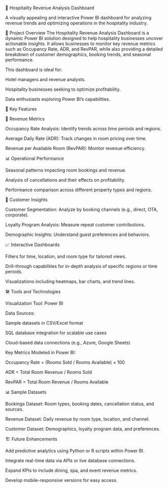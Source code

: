 🏨 Hospitality Revenue Analysis Dashboard

A visually appealing and interactive Power BI dashboard for analyzing revenue trends and optimizing operations in the hospitality industry.

📝 Project Overview
The Hospitality Revenue Analysis Dashboard is a dynamic Power BI solution designed to help hospitality businesses uncover actionable insights. It allows businesses to monitor key revenue metrics such as Occupancy Rate, ADR, and RevPAR, while also providing a detailed breakdown of customer demographics, booking trends, and seasonal performance.

This dashboard is ideal for:

Hotel managers and revenue analysts.

Hospitality businesses seeking to optimize profitability.

Data enthusiasts exploring Power BI’s capabilities.

🌟 Key Features

🏨 Revenue Metrics

Occupancy Rate Analysis: Identify trends across time periods and regions.

Average Daily Rate (ADR): Track changes in room pricing over time.

Revenue per Available Room (RevPAR): Monitor revenue efficiency.

📊 Operational Performance

Seasonal patterns impacting room bookings and revenue.

Analysis of cancellations and their effects on profitability.

Performance comparison across different property types and regions.

👥 Customer Insights

Customer Segmentation: Analyze by booking channels (e.g., direct, OTA, corporate).

Loyalty Program Analysis: Measure repeat customer contributions.

Demographic Insights: Understand guest preferences and behaviors.

📈 Interactive Dashboards

Filters for time, location, and room type for tailored views.

Drill-through capabilities for in-depth analysis of specific regions or time periods.

Visualizations including heatmaps, bar charts, and trend lines.

🛠️ Tools and Technologies

Visualization Tool: Power BI

Data Sources:

Sample datasets in CSV/Excel format

SQL database integration for scalable use cases

Cloud-based data connections (e.g., Azure, Google Sheets)

Key Metrics Modeled in Power BI:

Occupancy Rate = (Rooms Sold / Rooms Available) × 100

ADR = Total Room Revenue / Rooms Sold

RevPAR = Total Room Revenue / Rooms Available

📊 Sample Datasets

Bookings Dataset: Room types, booking dates, cancellation status, and sources.

Revenue Dataset: Daily revenue by room type, location, and channel.

Customer Dataset: Demographics, loyalty program data, and preferences.

🏗️ Future Enhancements

Add predictive analytics using Python or R scripts within Power BI.

Integrate real-time data via APIs or live database connections.

Expand KPIs to include dining, spa, and event revenue metrics.

Develop mobile-responsive versions for easy access.
